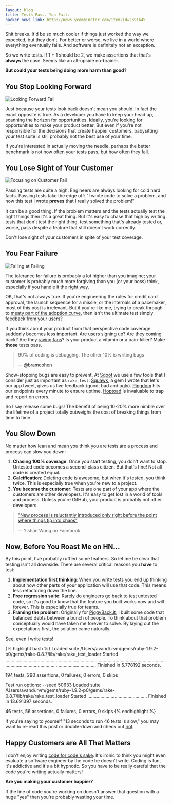 ```yaml
---
layout: blog
title: Tests Pass. You Fail.
hacker_news_link: http://news.ycombinator.com/item?id=2391645
---
```


Shit breaks. It'd be so much cooler if things just worked the way we expected, but they don't. For better or worse, we live in a world where everything eventually fails. And software is definitely not an exception.

So we write tests. If 1 + 1 should be 2, we make assertions that that's **always** the case. Seems like an all-upside no-brainer.

**But could your tests being doing more harm than good?**

## You Stop Looking Forward

<img src="http://farm6.static.flickr.com/5134/5575368800_3a1e157df1_m.jpg" alt="Looking Forward Fail" title="Looking Forward Fail" class="right">

Just because your tests look back doesn't mean you should. In fact the exact opposite is true. As a developer you have to keep your head up, scanning the horizon for opportunities. Ideally, you're looking for opportunities to make your product better. But even if you're not responsible for the decisions that create happier customers, babysitting your test suite is still probably not the best use of your time.

If you're interested in actually moving the needle, perhaps the better benchmark is not how often your tests pass, but how often they fail.

## You Lose Sight of Your Customer

<img src="http://farm6.static.flickr.com/5265/5574782175_e9b08ab39a_m.jpg" alt="Focusing on Customer Fail" title="Focusing on Customer Fail" class="right">

Passing tests are quite a high. Engineers are always looking for cold hard facts. Passing tests take the edge off: "I wrote code to solve a problem, and now this test I wrote **proves** that I really solved the problem!"

It can be a good thing. If the problem matters and the tests actually test the right things then it's a great thing. But it's easy to chase that high by writing tests that don't test the right thing, test something that's already tested or, worse, pass despite a feature that still doesn't work correctly.

Don't lose sight of your customers in spite of your test coverage.

## You Fear Failure 

<img src="http://farm6.static.flickr.com/5253/5574803627_2129538b6c_m.jpg" alt="Failing at Failing" title="Failing at Failing" class="right">

The tolerance for failure is probably a lot higher than you imagine; your customer is probably much more forgiving than you (or your boss) think, especially if you [handle it the right way][12].

OK, that's not always true. If you're engineering the rules for credit card approval, the launch sequence for a missle, or the internals of a pacemaker, most of this post is irrelevant. But if you're like me, trying to break through to [meaty part of the adoption curve][4], then isn't the ultimate test simply feedback from your users?

If you think about your product from that perspective code coverage suddenly becomes less important. Are users signing up? Are they coming back? Are they [raving fans][7]? Is your product a vitamin or a pain-killer? Make **those** tests pass.

> 90% of coding is debugging. The other 10% is writing bugs
>
> -- [@bramcohen][8]

Show-stopping bugs are easy to prevent. At [Sqoot][6] we use a few tools that I consider just as important as `rake test`. [Squawk][9], a gem I wrote that let's our app tweet, gives us live feedback (good, bad and ugly). [Pingdom][10] hits our endpoints every minute to ensure uptime. [Hoptoad][11] is invaluable to trap and report on errors.

So I say release some bugs! The benefit of being 10-20% more nimble over the lifetime of a project totally outweighs the cost of breaking things from time to time.

## You Slow Down

No matter how lean and mean you think you are tests are a process and process can slow you down:

1. **Chasing 100% coverage**: Once you start testing, you don't want to stop. Untested code becomes a second-class citizen. But that's fine! Not all code is created equal.
2. **Calcification**: Deleting code is awesome, but when it's tested, you think twice. This is especially true when you're new to a project.
3. **You become the customer**: Tests are one part of your app where the customers are other developers. It's easy to get lost in a world of tools and process. Unless you're GitHub, your product is probably not other developers.

> ["New process is reluctantly introduced only right before the point where things tip into chaos"][5]
>
> -- Yishan Wong on Facebook

## Now, Before You Roast Me on HN...

By this point, I've probably ruffled some feathers. So let me be clear that testing isn't all downside. There are several critical reasons you **have** to test:

1. **Implementation first thinking**: When you write tests you end up thinking about how other parts of your application will use that code. This means less refactoring down the line.
2. **Free regression suite**: Rarely do engineers go back to test untested code, so it's good to know that the feature you built works now and will forever. This is especially true for teams.
3. **Framing the problem**: Originally for [PiggyBack.it][2], I built some code that balanced debts between a bunch of people. To think about that problem conceptually would have taken me forever to solve. By laying out the expectations first, the solution came naturally.

See, even I write tests!

{% highlight bash %}
Loaded suite /Users/avand/.rvm/gems/ruby-1.9.2-p0/gems/rake-0.8.7/lib/rake/rake_test_loader
Started
..................................................................................................................................................................................................
Finished in 5.778192 seconds.

194 tests, 290 assertions, 0 failures, 0 errors, 0 skips

Test run options: --seed 50633
Loaded suite /Users/avand/.rvm/gems/ruby-1.9.2-p0/gems/rake-0.8.7/lib/rake/rake_test_loader
Started
..............................................
Finished in 13.691397 seconds.

46 tests, 56 assertions, 0 failures, 0 errors, 0 skips
{% endhighlight %}

If you're saying to yourself "13 seconds to run 46 tests is slow," you may want to re-read this post or double-down and check out [riot][3].

## Happy Customers are All That Matters

I don't enjoy writing [code for code's sake][1]. It's ironic to think you might even evaluate a software engineer by the code he doesn't write. Coding is fun, it's addictive and it's a bit hypnotic. So you have to be really careful that the code you're writing actually matters!

**Are you making your customer happier?**

If the line of code you're working on doesn't answer that question with a huge "yes" then you're probably wasting your time.



[1]: http://avandamiri.com/2010/02/08/getting-it-what-makes-a-great-software-engineer.html
[2]: http://piggyback.it/
[3]: https://github.com/thumblemonks/riot
[4]: http://en.wikipedia.org/wiki/Diffusion_of_innovations
[5]: http://algeri-wong.com/yishan/engineering-management-process.html
[6]: http://www.sqoot.com
[7]: http://www.amazon.com/Raving-Fans-Revolutionary-Approach-Customer/dp/0688123163
[8]: http://twitter.com/bramcohen/status/51714087842877440
[9]: http://github.com/avand/squawk
[10]: http://pingdom.com
[11]: http://hoptoadapp.com
[12]: http://robots.thoughtbot.com/post/4191116705/updates-on-hoptoad